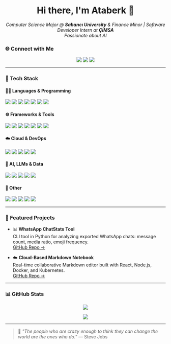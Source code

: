 <h1 align="center">Hi there, I'm Ataberk 👋</h1>
<p align="center">
  <em>Computer Science Major @ <strong>Sabancı University</strong> & Finance Minor | Software Developer Intern at <strong>ÇİMSA</strong></em><br/>
  <em>Passionate about AI</em>
</p>

### 🌐 Connect with Me

<p align="center">
  <a href="https://www.linkedin.com/in/ataberkcemunal/"><img src="https://img.shields.io/badge/LinkedIn-blue?style=flat&logo=linkedin&logoColor=white"/></a>
  <a href="mailto:unalataberkcem@gmail.com"><img src="https://img.shields.io/badge/Gmail-red?style=flat&logo=gmail&logoColor=white"/></a>
  <a href="https://github.com/ataberkcemunal"><img src="https://img.shields.io/badge/GitHub-black?style=flat&logo=github&logoColor=white"/></a>
</p>

---

### 🔧 Tech Stack

#### 👨‍💻 Languages & Programming
<p align="left">
  <img src="https://img.shields.io/badge/Python-3776AB?style=flat&logo=python&logoColor=white"/>
  <img src="https://img.shields.io/badge/Java-ED8B00?style=flat&logo=java&logoColor=white"/>
  <img src="https://img.shields.io/badge/C++-00599C?style=flat&logo=c%2B%2B&logoColor=white"/>
  <img src="https://img.shields.io/badge/C%23-239120?style=flat&logo=c-sharp&logoColor=white"/>
  <img src="https://img.shields.io/badge/SQL-003B57?style=flat&logo=postgresql&logoColor=white"/>
  <img src="https://img.shields.io/badge/MongoDB-4EA94B?style=flat&logo=mongodb&logoColor=white"/>
  <img src="https://img.shields.io/badge/JavaScript-F7DF1E?style=flat&logo=javascript&logoColor=black"/>
</p>

#### ⚙️ Frameworks & Tools
<p align="left">
  <img src="https://img.shields.io/badge/React-61DAFB?style=flat&logo=react&logoColor=black"/>
  <img src="https://img.shields.io/badge/Node.js-339933?style=flat&logo=nodedotjs&logoColor=white"/>
  <img src="https://img.shields.io/badge/Express-000000?style=flat&logo=express&logoColor=white"/>
  <img src="https://img.shields.io/badge/Android%20Studio-3DDC84?style=flat&logo=androidstudio&logoColor=white"/>
  <img src="https://img.shields.io/badge/XAMPP-FB7A24?style=flat&logo=xampp&logoColor=white"/>
  <img src="https://img.shields.io/badge/VirtualBox-183A61?style=flat&logo=virtualbox&logoColor=white"/>
  <img src="https://img.shields.io/badge/PICSimLab-00599C?style=flat&logo=codeforces&logoColor=white"/>
</p>

#### ☁️ Cloud & DevOps
<p align="left">
  <img src="https://img.shields.io/badge/Azure-0078D4?style=flat&logo=microsoftazure&logoColor=white"/>
  <img src="https://img.shields.io/badge/Google%20Cloud-4285F4?style=flat&logo=googlecloud&logoColor=white"/>
  <img src="https://img.shields.io/badge/Oracle%20Cloud-F80000?style=flat&logo=oracle&logoColor=white"/>
  <img src="https://img.shields.io/badge/Docker-2496ED?style=flat&logo=docker&logoColor=white"/>
  <img src="https://img.shields.io/badge/Kubernetes-326CE5?style=flat&logo=kubernetes&logoColor=white"/>
</p>

#### 🤖 AI, LLMs & Data
<p align="left">
  <img src="https://img.shields.io/badge/LangGraph-4B32C3?style=flat&logo=apacheairflow&logoColor=white"/>
  <img src="https://img.shields.io/badge/LangChain-000000?style=flat&logo=langchain&logoColor=white"/>
  <img src="https://img.shields.io/badge/Ollama-000000?style=flat&logo=ai&logoColor=white"/>
  <img src="https://img.shields.io/badge/Pydantic-0E76A8?style=flat&logo=json&logoColor=white"/>
  <img src="https://img.shields.io/badge/YOLOv7-FF004F?style=flat&logo=opencv&logoColor=white"/>
</p>

#### 🧾 Other
<p align="left">
  <img src="https://img.shields.io/badge/Microsoft%20Office-D83B01?style=flat&logo=microsoftoffice&logoColor=white"/>
  <img src="https://img.shields.io/badge/Adobe%20Illustrator-FF9A00?style=flat&logo=adobeillustrator&logoColor=white"/>
  <img src="https://img.shields.io/badge/JIRA-0052CC?style=flat&logo=jira&logoColor=white"/>
  <img src="https://img.shields.io/badge/Confluence-172B4D?style=flat&logo=confluence&logoColor=white"/>
  <img src="https://img.shields.io/badge/Git-F05032?style=flat&logo=git&logoColor=white"/>
</p>

---

### 🧠 Featured Projects

- 📊 **WhatsApp ChatStats Tool**  
  CLI tool in Python for analyzing exported WhatsApp chats: message count, media ratio, emoji frequency.  
  [GitHub Repo →](https://github.com/ataberkcemunal/ChatStatsForWhatsApp)

- ☁️ **Cloud-Based Markdown Notebook**  
  Real-time collaborative Markdown editor built with React, Node.js, Docker, and Kubernetes.  
  [GitHub Repo →](https://github.com/ataberkcemunal/CloudComputingProject)

---

### 📊 GitHub Stats

<p align="center">
  <img src="https://github-readme-stats.vercel.app/api?username=ataberkcemunal&show_icons=true&theme=radical" />
</p>

<p align="center">
  <img src="https://github-readme-stats.vercel.app/api/top-langs/?username=ataberkcemunal&layout=compact&theme=radical" />
</p>

---

> 📌 *"The people who are crazy enough to think they can change the world are the ones who do."* — Steve Jobs
